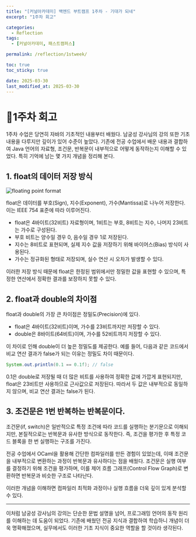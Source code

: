 ```yaml
---
title: "[커널아카데미] 백엔드 부트캠프 1주차 - 기대가 되네"
excerpt: "1주차 회고"

categories:
  - Reflection
tags:
  - [커널아카데미, 패스트캠퍼스]

permalink: /reflection/1stweek/

toc: true
toc_sticky: true

date: 2025-03-30
last_modified_at: 2025-03-30
---
```


# 📜1주차 회고



1주차 수업은 당연히 자바의 기초적인 내용부터 배웠다. 남궁성 강사님의 강의 또한 기초 내용을 다루지만 깊이가 있어 수준이 높았다. 기존에 전공 수업에서 배운 내용과 결합하여 Java 언어의 자료형, 조건문, 반복문이 내부적으로 어떻게 동작하는지 이해할 수 있었다. 특히 기억에 남는 몇 가지 개념을 정리해 본다.

## 1. float의 데이터 저장 방식

![floating point format](https://1drv.ms/i/c/d1ab106aee34610f/IQT1PkyqmuMsSafutyQBMfD6ATRrkXD3Ik-KpIvbAij9yg8?width=1024)

float은 데이터를 부호(Sign), 지수(Exponent), 가수(Mantissa)로 나누어 저장한다. 이는 IEEE 754 표준에 따라 이루어진다.

- float은 4바이트(32비트) 자료형이며, 1비트는 부호, 8비트는 지수, 나머지 23비트는 가수로 구성된다.
- 부호 비트는 양수일 경우 0, 음수일 경우 1로 저장된다.
- 지수는 8비트로 표현되며, 실제 지수 값을 저장하기 위해 바이어스(Bias) 방식이 사용된다.
- 가수는 정규화된 형태로 저장되며, 실수 연산 시 오차가 발생할 수 있다.

이러한 저장 방식 때문에 float은 한정된 범위에서만 정밀한 값을 표현할 수 있으며, 특정한 연산에서 정확한 결과를 보장하지 못할 수 있다.

## 2. float과 double의 차이점

float과 double의 가장 큰 차이점은 정밀도(Precision)에 있다.

- float은 4바이트(32비트)이며, 가수를 23비트까지만 저장할 수 있다.
- double은 8바이트(64비트)이며, 가수를 52비트까지 저장할 수 있다.

이 차이로 인해 double이 더 높은 정밀도를 제공한다. 예를 들어, 다음과 같은 코드에서 비교 연산 결과가 false가 되는 이유는 정밀도 차이 때문이다.

```java
System.out.println(0.1 == 0.1f); // false

```

0.1은 double로 저장될 때 더 많은 비트를 사용하여 정확한 값에 가깝게 표현되지만, float은 23비트만 사용하므로 근사값으로 저장된다. 따라서 두 값은 내부적으로 동일하지 않으며, 비교 연산 결과는 false가 된다.

## 3. 조건문은 1번 반복하는 반복문이다.

조건문(if, switch)은 일반적으로 특정 조건에 따라 코드를 실행하는 분기문으로 이해되지만, 본질적으로는 반복문과 유사한 방식으로 동작한다. 즉, 조건을 평가한 후 특정 코드 블록을 한 번 실행하는 구조를 가진다.

전공 수업에서 OCaml을 활용해 간단한 컴파일러를 만든 경험이 있었는데, 이때 조건문을 내부적으로 변환하는 과정이 반복문과 유사하다는 점을 배웠다. 조건문은 실행 여부를 결정하기 위해 조건을 평가하며, 이를 제어 흐름 그래프(Control Flow Graph)로 변환하면 반복문과 비슷한 구조로 나타난다.

이러한 개념을 이해하면 컴파일러 최적화 과정이나 실행 흐름을 더욱 깊이 있게 분석할 수 있다.

---

이처럼 남궁성 강사님의 강의는 단순한 문법 설명을 넘어, 프로그래밍 언어의 동작 원리를 이해하는 데 도움이 되었다. 기존에 배웠던 전공 지식과 결합하여 학습하니 개념이 더욱 명확해졌으며, 실무에서도 이러한 기초 지식이 중요한 역할을 할 것이라 생각된다. 